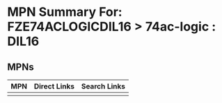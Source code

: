 



# MPN Summary For: FZE74ACLOGICDIL16 > 74ac-logic : DIL16

## MPNs
  

|MPN|Direct Links|Search Links|
| :--- | :--- | :--- |
||||
